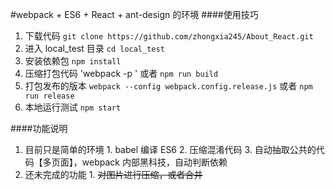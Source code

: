 #webpack + ES6 + React + ant-design 的环境
####使用技巧
  1. 下载代码  `git clone https://github.com/zhongxia245/About_React.git`
  2. 进入 local_test 目录  `cd local_test` 
  3. 安装依赖包  `npm install`
  4. 压缩打包代码 'webpack -p ' 或者 `npm run build` 
  5. 打包发布的版本 `webpack --config webpack.config.release.js`  或者 `npm run release` 
  6. 本地运行测试 `npm start`
  
####功能说明
  1. 目前只是简单的环境
    1. babel 编译 ES6
    2. 压缩混淆代码
    3. 自动抽取公共的代码【多页面】，webpack 内部黑科技，自动判断依赖
  2.  还未完成的功能
    1. ~~对图片进行压缩，或者合并~~
    
